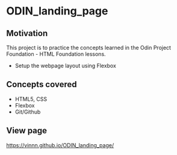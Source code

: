 # ODIN_landing_page

## Motivation
This project is to practice the concepts learned in the Odin Project Foundation - HTML Foundation lessons.
- Setup the webpage layout using Flexbox

## Concepts covered
- HTML5, CSS
- Flexbox
- Git/Github

## View page
https://vinnn.github.io/ODIN_landing_page/

